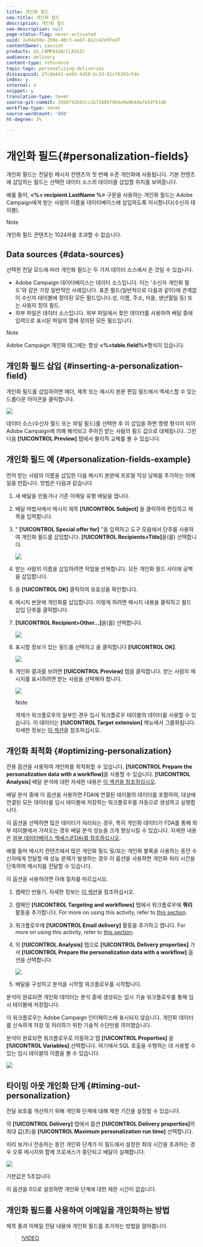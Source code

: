 ```yaml
---
title: 개인화 필드
seo-title: 개인화 필드
description: 개인화 필드
seo-description: null
page-status-flag: never-activated
uuid: 3a94a50e-259e-40c3-ae67-8a2c42e9fad7
contentOwner: sauviat
products: SG_CAMPAIGN/CLASSIC
audience: delivery
content-type: reference
topic-tags: personalizing-deliveries
discoiquuid: 27c8e443-ee6b-4d58-bc2d-81cf8391c5de
index: y
internal: n
snippet: y
translation-type: tm+mt
source-git-commit: 3566f42b92cc1b7280bf9b6e9e0b4da7a54f61db
workflow-type: tm+mt
source-wordcount: '868'
ht-degree: 3%

---
```



# 개인화 필드{#personalization-fields}

개인화 필드는 전달된 메시지 컨텐츠의 첫 번째 수준 개인화에 사용됩니다. 기본 컨텐츠에 삽입하는 필드는 선택한 데이터 소스의 데이터를 삽입할 위치를 보여줍니다.

예를 들어, **&lt;%= recipient.LastName %>** 구문을 사용하는 개인화 필드는 Adobe Campaign에게 받는 사람의 이름을 데이터베이스에 삽입하도록 지시합니다(수신자 테이블).

>[!NOTE]
>
>개인화 필드 콘텐츠는 1024자를 초과할 수 없습니다.

## Data sources {#data-sources}

선택한 전달 모드에 따라 개인화 필드는 두 가지 데이터 소스에서 온 것일 수 있습니다.

* Adobe Campaign 데이터베이스는 데이터 소스입니다. 이는 &#39;수신자 개인화 필드&#39;와 같은 가장 일반적인 사례입니다. 표준 필드(일반적으로 다음과 같이)에 관계없이 수신자 테이블에 정의된 모든 필드입니다.성, 이름, 주소, 마을, 생년월일 등) 또는 사용자 정의 필드.
* 외부 파일은 데이터 소스입니다. 외부 파일에서 찾은 데이터를 사용하여 배달 중에 입력으로 표시된 파일의 열에 정의된 모든 필드입니다.

>[!NOTE]
>
>Adobe Campaign 개인화 태그에는 항상 **&lt;%=table.field%>**&#x200B;형식이 있습니다.

## 개인화 필드 삽입 {#inserting-a-personalization-field}

개인화 필드를 삽입하려면 헤더, 제목 또는 메시지 본문 편집 필드에서 액세스할 수 있는 드롭다운 아이콘을 클릭합니다.

![](assets/s_ncs_user_add_custom_field.png)

데이터 소스(수신자 필드 또는 파일 필드)를 선택한 후 이 삽입을 하면 명령 형식이 되어 Adobe Campaign에 의해 해석되고 주어진 받는 사람의 필드 값으로 대체됩니다. 그런 다음 **[!UICONTROL Preview]** 탭에서 물리적 교체를 볼 수 있습니다.

## 개인화 필드 예 {#personalization-fields-example}

먼저 받는 사람의 이름을 삽입한 다음 메시지 본문에 프로필 작성 날짜를 추가하는 이메일을 만듭니다. 방법은 다음과 같습니다.

1. 새 배달을 만들거나 기존 이메일 유형 배달을 엽니다.
1. 배달 마법사에서 메시지 제목 **[!UICONTROL Subject]** 을 클릭하여 편집하고 제목을 입력합니다.
1. &quot; **[!UICONTROL Special offer for]** &quot;을 입력하고 도구 모음에서 단추를 사용하여 개인화 필드를 삽입합니다. **[!UICONTROL Recipients>Title]**&#x200B;을(를) 선택합니다.

   ![](assets/s_ncs_user_insert_custom_field.png)

1. 받는 사람의 이름을 삽입하려면 작업을 반복합니다. 모든 개인화 필드 사이에 공백을 삽입합니다.
1. 을 **[!UICONTROL OK]** 클릭하여 유효성을 확인합니다.
1. 메시지 본문에 개인화를 삽입합니다. 이렇게 하려면 메시지 내용을 클릭하고 필드 삽입 단추를 클릭합니다.
1. **[!UICONTROL Recipient>Other...]**&#x200B;을(를) 선택합니다.

   ![](assets/s_ncs_user_insert_custom_field_b.png)

1. 표시할 정보가 있는 필드를 선택하고 을 클릭합니다 **[!UICONTROL OK]**.

   ![](assets/s_ncs_user_insert_custom_field_c.png)

1. 개인화 결과를 보려면 **[!UICONTROL Preview]** 탭을 클릭합니다. 받는 사람의 메시지를 표시하려면 받는 사람을 선택해야 합니다.

   ![](assets/s_ncs_user_insert_custom_field_d.png)

   >[!NOTE]
   >
   >게재가 워크플로우의 일부인 경우 임시 워크플로우 테이블의 데이터를 사용할 수 있습니다. 이 데이터는 **[!UICONTROL Target extension]** 메뉴에서 그룹화됩니다. 자세한 정보는 [이 섹션](../../workflow/using/data-life-cycle.md#target-data)을 참조하십시오.

## 개인화 최적화 {#optimizing-personalization}

전용 옵션을 사용하여 개인화를 최적화할 수 있습니다. **[!UICONTROL Prepare the personalization data with a workflow]**&#x200B;을 사용할 수 있습니다. **[!UICONTROL Analysis]** 배달 분석에 대한 자세한 내용은 [이 섹션을 참조하십시오](../../delivery/using/steps-validating-the-delivery.md#analyzing-the-delivery).

배달 분석 중에 이 옵션을 사용하면 FDA에 연결된 테이블의 데이터를 포함하여, 대상에 연결된 모든 데이터를 임시 테이블에 저장하는 워크플로우를 자동으로 생성하고 실행합니다.

이 옵션을 선택하면 많은 데이터가 처리되는 경우, 특히 개인화 데이터가 FDA를 통해 외부 테이블에서 가져오는 경우 배달 분석 성능을 크게 향상시킬 수 있습니다. 자세한 내용은 [외부 데이터베이스 액세스(FDA)를 참조하십시오](../../platform/using/additional-options.md#optimizing-email-personalization-with-external-data).

예를 들어 메시지 컨텐츠에서 많은 개인화 필드 및/또는 개인화 블록을 사용하는 동안 수신자에게 전달할 때 성능 문제가 발생하는 경우 이 옵션을 사용하면 개인화 처리 시간을 단축하여 메시지를 전달할 수 있습니다.

이 옵션을 사용하려면 아래 절차를 따르십시오.

1. 캠페인 만들기. 자세한 정보는 [이 섹션](../../campaign/using/setting-up-marketing-campaigns.md#creating-a-campaign)을 참조하십시오.
1. 캠페인 **[!UICONTROL Targeting and workflows]** 탭에서 워크플로우에 **쿼리** 활동을 추가합니다. For more on using this activity, refer to [this section](../../workflow/using/query.md).
1. 워크플로우에 **[!UICONTROL Email delivery]** 활동을 추가하고 엽니다. For more on using this activity, refer to [this section](../../workflow/using/delivery.md).
1. 의 **[!UICONTROL Analysis]** 탭으로 **[!UICONTROL Delivery properties]** 가서 **[!UICONTROL Prepare the personalization data with a workflow]** 옵션을 선택합니다.

   ![](assets/perso_optimization.png)

1. 배달을 구성하고 분석을 시작할 워크플로우를 시작합니다.

분석이 완료되면 개인화 데이터는 분석 중에 생성되는 임시 기술 워크플로우를 통해 임시 테이블에 저장됩니다.

이 워크플로우는 Adobe Campaign 인터페이스에 표시되지 않습니다. 개인화 데이터를 신속하게 저장 및 처리하기 위한 기술적 수단만을 의미했습니다.

분석이 완료되면 워크플로우로 이동하고 탭 **[!UICONTROL Properties]** 을 **[!UICONTROL Variables]** 선택합니다. 여기에서 SQL 호출을 수행하는 데 사용할 수 있는 임시 테이블의 이름을 볼 수 있습니다.

![](assets/perso_optimization_temp_table.png)

## 타이밍 아웃 개인화 단계 {#timing-out-personalization}

전달 보호를 개선하기 위해 개인화 단계에 대해 제한 기간을 설정할 수 있습니다.

의 **[!UICONTROL Delivery]** 탭에서 옵션 **[!UICONTROL Delivery properties]**&#x200B;의 최대 값(초)을 **[!UICONTROL Maximum personalization run time]** 선택합니다.

미리 보거나 전송하는 동안 개인화 단계가 이 필드에서 설정한 최대 시간을 초과하는 경우 오류 메시지와 함께 프로세스가 중단되고 배달이 실패합니다.

![](assets/perso_time-out.png)

기본값은 5초입니다.

이 옵션을 0으로 설정하면 개인화 단계에 대한 제한 시간이 없습니다.

## 개인화 필드를 사용하여 이메일을 개인화하는 방법

제목 줄과 이메일 전달 내용에 개인화 필드를 추가하는 방법을 알아봅니다.

>[!VIDEO](https://video.tv.adobe.com/v/24925?quality=12)
